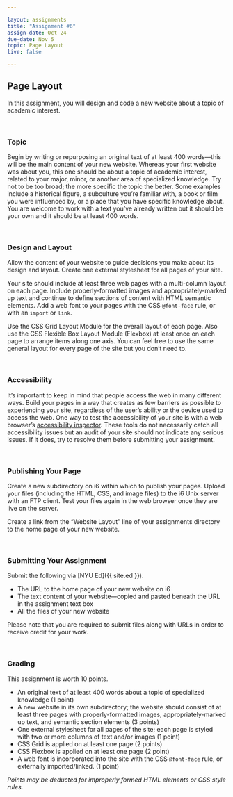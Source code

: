 ```yaml
---

layout: assignments
title: "Assignment #6"
assign-date: Oct 24
due-date: Nov 5
topic: Page Layout
live: false

---
```


## Page Layout
In this assignment, you will design and code a new website about a topic of academic interest.

<div class="section-break"><br></div>

### Topic
Begin by writing or repurposing an original text of at least 400 words—this will be the main content of your new website. Whereas your first website was about you, this one should be about a topic of academic interest, related to your major, minor, or another area of specialized knowledge. Try not to be too broad; the more specific the topic the better. Some examples include a historical figure, a subculture you’re familiar with, a book or film you were influenced by, or a place that you have specific knowledge about. You are welcome to work with a text you’ve already written but it should be your own and it should be at least 400 words.

<div class="section-break"><br></div>

### Design and Layout
Allow the content of your website to guide decisions you make about its design and layout. Create one external stylesheet for all pages of your site.

Your site should include at least three web pages with a multi-column layout on each page. Include properly-formatted images and appropriately-marked up text and continue to define sections of content with HTML semantic elements. Add a web font to your pages with the CSS `@font-face` rule, or with an `import` or `link`.

Use the CSS Grid Layout Module for the overall layout of each page. Also use the CSS Flexible Box Layout Module (Flexbox) at least once on each page to arrange items along one axis. You can feel free to use the same general layout for every page of the site but you don’t need to.

<div class="section-break"><br></div>

### Accessibility
It’s important to keep in mind that people access the web in many different ways. Build your pages in a way that creates as few barriers as possible to experiencing your site, regardless of the user’s ability or the device used to access the web. One way to test the accessibility of your site is with a web browser’s [accessibility inspector](https://developer.mozilla.org/en-US/docs/Tools/Accessibility_inspector). These tools do not necessarily catch all accessibility issues but an audit of your site should not indicate any serious issues. If it does, try to resolve them before submitting your assignment.

<div class="section-break"><br></div>

### Publishing Your Page
Create a new subdirectory on i6 within which to publish your pages. Upload your files (including the HTML, CSS, and image files) to the i6 Unix server with an FTP client. Test your files again in the web browser once they are live on the server.

Create a link from the “Website Layout” line of your assignments directory to the home page of your new website.

<div class="section-break"><br></div>

### Submitting Your Assignment
Submit the following via [NYU Ed]({{ site.ed }}).

- The URL to the home page of your new website on i6
- The text content of your website—copied and pasted beneath the URL in the assignment text box
- All the files of your new website

Please note that you are required to submit files along with URLs in order to receive credit for your work.

<div class="section-break"><br></div>

### Grading
This assignment is worth 10 points.

- An original text of at least 400 words about a topic of specialized knowledge (1 point)
- A new website in its own subdirectory; the website should consist of at least three pages with properly-formatted images, appropriately-marked up text, and semantic section elements (3 points)
- One external stylesheet for all pages of the site; each page is styled with two or more columns of text and/or images (1 point)
- CSS Grid is applied on at least one page (2 points)
- CSS Flexbox is applied on at least one page (2 point)
- A web font is incorporated into the site with the CSS `@font-face` rule, or externally imported/linked. (1 point)

*Points may be deducted for improperly formed HTML elements or CSS style rules.*